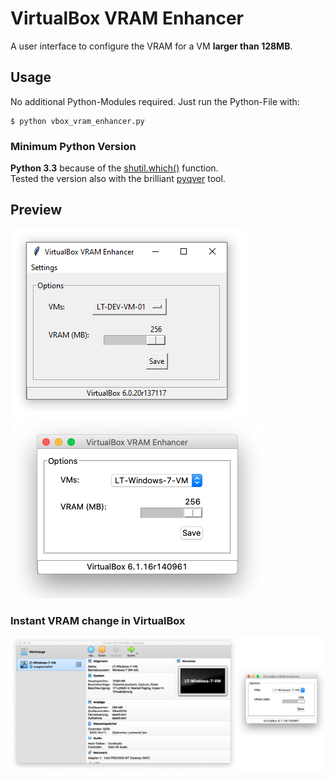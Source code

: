 # VirtualBox VRAM Enhancer
A user interface to configure the VRAM for a VM **larger than 128MB**.

## Usage
No additional Python-Modules required. Just run the Python-File with:

```
$ python vbox_vram_enhancer.py
```

### Minimum Python Version

**Python 3.3** because of the [shutil.which()](https://docs.python.org/3.9/library/shutil.html) function.<br/>
Tested the version also with the brilliant [pyqver](https://github.com/ghewgill/pyqver) tool.

## Preview
![](https://github.com/laurence-trippen/VirtualBox-VRAM-Enhancer/blob/master/Preview/vboxvramenhancer_preview_windows.png?raw=true)
![](https://github.com/laurence-trippen/VirtualBox-VRAM-Enhancer/blob/master/Preview/vboxvramenhancer_preview_macos.png?raw=true)

### Instant VRAM change in VirtualBox
![](https://github.com/laurence-trippen/VirtualBox-VRAM-Enhancer/blob/master/Preview/vboxvramenhancer_preview_macos_2.png?raw=true)
